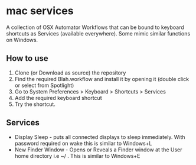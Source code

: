 # mac services

A collection of OSX Automator Workflows that can be bound to keyboard shortcuts as Services (available everywhere). Some mimic similar functions on Windows.

## How to use
1. Clone (or Download as source) the repository
2. Find the required Blah.workflow and install it by opening it (double click or select from Spotlight)
3. Go to System Preferences > Keyboard > Shortcuts > Services
4. Add the required keyboard shortcut
5. Try the shortcut.

## Services
* Display Sleep - puts all connected displays to sleep immediately. With password required on wake this is similar to Windows+L
* New Finder Window - Opens or Reveals a Finder window at the User home directory i.e ~/ . This is similar to Windows+E
